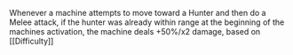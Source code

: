 Whenever a machine attempts to move toward a Hunter and then do a Melee attack, if the hunter was already within range at the beginning of the machines activation, the machine deals +50%/x2 damage, based on [[Difficulty]]